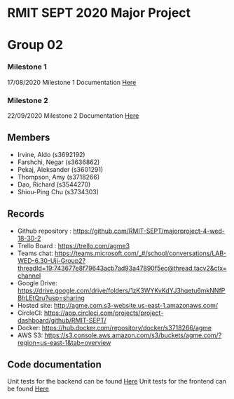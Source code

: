# RMIT SEPT 2020 Major Project

# Group 02

### Milestone 1
17/08/2020 Milestone 1 Documentation [Here](https://github.com/RMIT-SEPT/majorproject-4-wed-18-30-2/tree/master/docs/Sprints/Sprint%200) 

### Milestone 2
22/09/2020 Milestone 2 Documentation [Here](https://github.com/RMIT-SEPT/majorproject-4-wed-18-30-2/tree/master/docs/Sprints/Sprint%202)

## Members
* Irvine, Aldo (s3692192)
* Farshchi, Negar (s3636862)
* Pekaj, Aleksander (s3601291)
* Thompson, Amy (s3718266)
* Dao, Richard (s3544270)
* Shiou-Ping Chu (s3734303)

## Records

* Github repository : https://github.com/RMIT-SEPT/majorproject-4-wed-18-30-2
* Trello Board : https://trello.com/agme3
* Teams chat: https://teams.microsoft.com/_#/school/conversations/LAB-WED-6.30-Ujj-Group2?threadId=19:743677e8f79643acb7ad93a47890f5ec@thread.tacv2&ctx=channel
* Google Drive: https://drive.google.com/drive/folders/1zK3WYKvKdYJ3hqetu6mkNNfPBhLEtQru?usp=sharing 
* Hosted site: http://agme.com.s3-website.us-east-1.amazonaws.com/
* CircleCI: https://app.circleci.com/projects/project-dashboard/github/RMIT-SEPT/ 
* Docker: https://hub.docker.com/repository/docker/s3718266/agme 
* AWS S3: https://s3.console.aws.amazon.com/s3/buckets/agme.com/?region=us-east-1&tab=overview

## Code documentation

Unit tests for the backend can be found [Here](majorproject-4-wed-18-30-2/BackEnd/src/main/java/com/wed18302/majorproject/tests/)
Unit tests for the frontend can be found [Here](majorproject-4-wed-18-30-2/FrontEnd/agme/src/pages/__tests__/)
